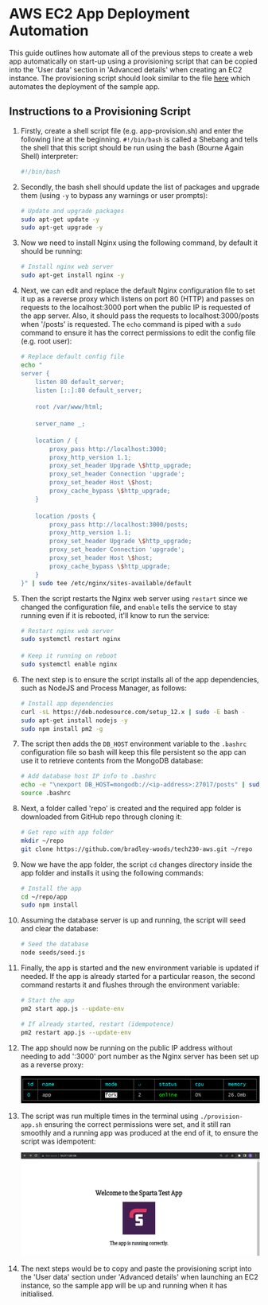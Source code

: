 # AWS EC2 App Deployment Automation

This guide outlines how automate all of the previous steps to create a web app automatically on start-up using a provisioning script that can be copied into the 'User data' section in 'Advanced details' when creating an EC2 instance. The provisioning script should look similar to the file [here](https://github.com/bradley-woods/tech230-aws/blob/main/provision-app.sh) which automates the deployment of the sample app.

## Instructions to a Provisioning Script

1. Firstly, create a shell script file (e.g. app-provision.sh) and enter the following line at the beginning. `#!/bin/bash` is called a Shebang and tells the shell that this script should be run using the bash (Bourne Again Shell) interpreter:

    ```bash
    #!/bin/bash
    ```

2. Secondly, the bash shell should update the list of packages and upgrade them (using `-y` to bypass any warnings or user prompts):

    ```bash
    # Update and upgrade packages
    sudo apt-get update -y
    sudo apt-get upgrade -y
    ```

3. Now we need to install Nginx using the following command, by default it should be running:

    ```bash
    # Install nginx web server
    sudo apt-get install nginx -y
    ```

4. Next, we can edit and replace the default Nginx configuration file to set it up as a reverse proxy which listens on port 80 (HTTP) and passes on requests to the localhost:3000 port when the public IP is requested of the app server. Also, it should pass the requests to localhost:3000/posts when '/posts' is requested. The `echo` command is piped with a `sudo` command to ensure it has the correct permissions to edit the config file (e.g. root user):

    ```bash
    # Replace default config file
    echo "
    server {
        listen 80 default_server;
        listen [::]:80 default_server;

        root /var/www/html;

        server_name _;

        location / {
            proxy_pass http://localhost:3000;
            proxy_http_version 1.1;
            proxy_set_header Upgrade \$http_upgrade;
            proxy_set_header Connection 'upgrade';
            proxy_set_header Host \$host;
            proxy_cache_bypass \$http_upgrade;
        }

        location /posts {
            proxy_pass http://localhost:3000/posts;
            proxy_http_version 1.1;
            proxy_set_header Upgrade \$http_upgrade;
            proxy_set_header Connection 'upgrade';
            proxy_set_header Host \$host;
            proxy_cache_bypass \$http_upgrade;
        }
    }" | sudo tee /etc/nginx/sites-available/default
    ```

5. Then the script restarts the Nginx web server using `restart` since we changed the configuration file, and `enable` tells the service to stay running even if it is rebooted, it'll know to run the service:

    ```bash
    # Restart nginx web server
    sudo systemctl restart nginx

    # Keep it running on reboot
    sudo systemctl enable nginx
    ```

6. The next step is to ensure the script installs all of the app dependencies, such as NodeJS and Process Manager, as follows:

    ```bash
    # Install app dependencies
    curl -sL https://deb.nodesource.com/setup_12.x | sudo -E bash -
    sudo apt-get install nodejs -y
    sudo npm install pm2 -g
    ```

7. The script then adds the `DB_HOST` environment variable to the `.bashrc` configuration file so bash will keep this file persistent so the app can use it to retrieve contents from the MongoDB database:

    ```bash
    # Add database host IP info to .bashrc
    echo -e "\nexport DB_HOST=mongodb://<ip-address>:27017/posts" | sudo tee -a .bashrc
    source .bashrc
    ```

8. Next, a folder called 'repo' is created and the required app folder is downloaded from GitHub repo through cloning it:

    ```bash
    # Get repo with app folder
    mkdir ~/repo
    git clone https://github.com/bradley-woods/tech230-aws.git ~/repo
    ```

9. Now we have the app folder, the script `cd` changes directory inside the app folder and installs it using the following commands:

    ```bash
    # Install the app
    cd ~/repo/app
    sudo npm install
    ```

10. Assuming the database server is up and running, the script will seed and clear the database:

    ```bash
    # Seed the database
    node seeds/seed.js
    ```

11. Finally, the app is started and the new environment variable is updated if needed. If the app is already started for a particular reason, the second command restarts it and flushes through the environment variable:

    ```bash
    # Start the app
    pm2 start app.js --update-env
    ```

    ```bash
    # If already started, restart (idempotence)
    pm2 restart app.js --update-env
    ```

12. The app should now be running on the public IP address without needing to add ':3000' port number as the Nginx server has been set up as a reverse proxy:

    ![Node app running](images/node-running.png)

13. The script was run multiple times in the terminal using `./provision-app.sh` ensuring the correct permissions were set, and it still ran smoothly and a running app was produced at the end of it, to ensure the script was idempotent:

    ![Sample app running in browser](images/aws-app-page.png)

14. The next steps would be to copy and paste the provisioning script into the 'User data' section under 'Advanced details' when launching an EC2 instance, so the sample app will be up and running when it has initialised.
